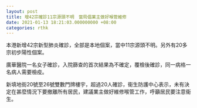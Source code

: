```yaml
---
layout: post
title: 增42宗確診11宗源頭不明　當局倡業主做好喉管維修
date: 2021-01-13 18:21:03.000000000 +08:00
categories: rthk
---
```


本港新增42宗新型肺炎確診，全部是本地個案，當中11宗源頭不明。另外有20多宗初步陽性個案。

廣華醫院一名女子確診，入院篩查的首次結果為不確定，覆檢後確診，同一病格一名病人需要檢疫。

新填地街20號至26號雙數門牌樓宇，超過20人確診，衞生防護中心表示，未有決定在甚麼情況下要撤離所有居民，建議業主做好維修喉管工作，呼籲居民要注意衞生。
